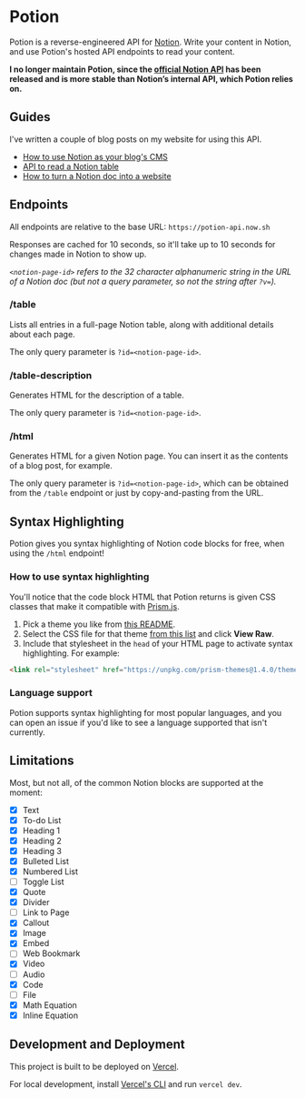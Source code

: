 # Potion

Potion is a reverse-engineered API for [Notion](https://notion.so). Write your content in Notion, and use Potion's hosted API endpoints to read your content.

**I no longer maintain Potion, since the [official Notion API](https://developers.notion.com) has been released and is more stable than Notion’s internal API, which Potion relies on.**

## Guides

I've written a couple of blog posts on my website for using this API.

* [How to use Notion as your blog's CMS](https://benborgers.com/blog/notion-blog)
* [API to read a Notion table](https://benborgers.com/blog/notion-table)
* [How to turn a Notion doc into a website](https://benborgers.com/blog/notion-to-website)

## Endpoints

All endpoints are relative to the base URL: `https://potion-api.now.sh`

Responses are cached for 10 seconds, so it'll take up to 10 seconds for changes made in Notion to show up.

*`<notion-page-id>` refers to the 32 character alphanumeric string in the URL of a Notion doc (but not a query parameter, so not the string after `?v=`).*

### /table

Lists all entries in a full-page Notion table, along with additional details about each page.

The only query parameter is `?id=<notion-page-id>`.

### /table-description

Generates HTML for the description of a table.

The only query parameter is `?id=<notion-page-id>`.

### /html

Generates HTML for a given Notion page. You can insert it as the contents of a blog post, for example.

The only query parameter is `?id=<notion-page-id>`, which can be obtained from the `/table` endpoint or just by copy-and-pasting from the URL.

## Syntax Highlighting

Potion gives you syntax highlighting of Notion code blocks for free, when using the `/html` endpoint!

### How to use syntax highlighting

You'll notice that the code block HTML that Potion returns is given CSS classes that make it compatible with [Prism.js](https://prismjs.com/).

1. Pick a theme you like from [this README](https://github.com/PrismJS/prism-themes/blob/master/README.md).
2. Select the CSS file for that theme [from this list](https://unpkg.com/browse/prism-themes@latest/themes/) and click **View Raw**.
3. Include that stylesheet in the `head` of your HTML page to activate syntax highlighting. For example:
  ```html
  <link rel="stylesheet" href="https://unpkg.com/prism-themes@1.4.0/themes/prism-ghcolors.css" />
  ```

### Language support

Potion supports syntax highlighting for most popular languages, and you can open an issue if you'd like to see a language supported that isn't currently.


## Limitations

Most, but not all, of the common Notion blocks are supported at the moment:

- [x] Text
- [x] To-do List
- [x] Heading 1
- [x] Heading 2
- [x] Heading 3
- [x] Bulleted List
- [x] Numbered List
- [ ] Toggle List
- [x] Quote
- [x] Divider
- [ ] Link to Page
- [x] Callout
- [x] Image
- [x] Embed
- [ ] Web Bookmark
- [x] Video
- [ ] Audio
- [x] Code
- [ ] File
- [x] Math Equation
- [x] Inline Equation

## Development and Deployment

This project is built to be deployed on [Vercel](https://vercel.com/home).

For local development, install [Vercel's CLI](https://vercel.com/download) and run `vercel dev`.
